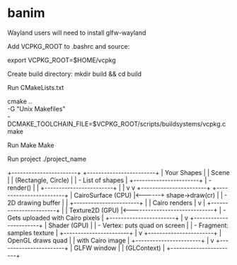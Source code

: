 # banim

Wayland users will need to install glfw-wayland

Add VCPKG_ROOT to .bashrc and source:

export VCPKG_ROOT=$HOME/vcpkg

Create build directory:
mkdir build && cd build

Run CMakeLists.txt

cmake .. \
  -G "Unix Makefiles" \
  -DCMAKE_TOOLCHAIN_FILE=$VCPKG_ROOT/scripts/buildsystems/vcpkg.cmake

Run Make
Make

Run project
./project_name

+-----------------------+       +------------------------+
|    Your Shapes        |       |      Scene             |
| (Rectangle, Circle)   |       | - List of shapes       |
+-----------------------+       | - render()             |
          |                     +------------------------+
          |                             |
          v                             v
+-----------------------+       +------------------------+
|   CairoSurface (CPU)  |<------+  shape->draw(cr)       |
|  - 2D drawing buffer  |                             |
+-----------------------+                             |
          | Cairo renders                             |
          v                                           |
+-----------------------+                             |
|  Texture2D (GPU)      |<-----------------------------+
|  - Gets uploaded with Cairo pixels                  |
+-----------------------+
          |
          v
+-----------------------+
|     Shader (GPU)      |
| - Vertex: puts quad on screen |
| - Fragment: samples texture   |
+-----------------------+
          |
          v
+-----------------------+
|  OpenGL draws quad    |
| with Cairo image      |
+-----------------------+
          |
          v
+-----------------------+
|   GLFW window         |
| (GLContext)           |
+-----------------------+
